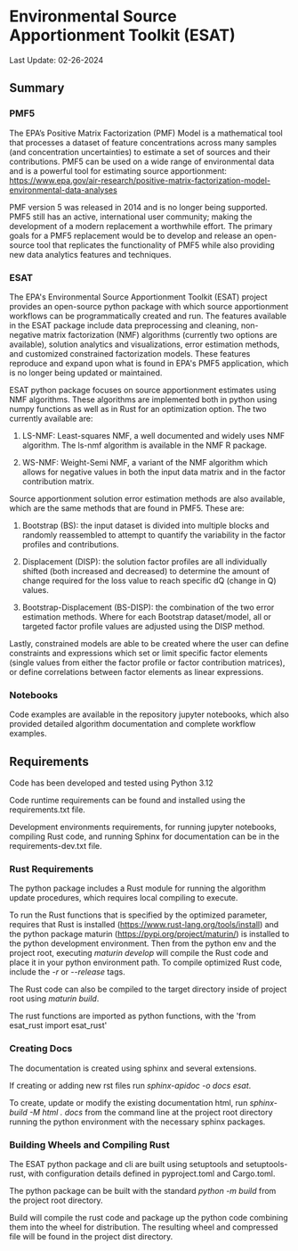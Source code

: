 # Environmental Source Apportionment Toolkit (ESAT)
Last Update: 02-26-2024

## Summary

### PMF5
The EPA’s Positive Matrix Factorization (PMF) Model is a mathematical tool that processes a dataset of feature concentrations across many samples (and concentration uncertainties) to estimate a set of sources and their contributions. PMF5 can be used on a wide range of environmental data and is a powerful tool for estimating source apportionment: https://www.epa.gov/air-research/positive-matrix-factorization-model-environmental-data-analyses

PMF version 5 was released in 2014 and is no longer being supported. PMF5 still has an active, international user community; making the development of a modern replacement a worthwhile effort. The primary goals for a PMF5 replacement would be to develop and release an open-source tool that replicates the functionality of PMF5 while also providing new data analytics features and techniques.

### ESAT
The EPA's Environmental Source Apportionment Toolkit (ESAT) project provides an open-source python package with which
source apportionment workflows can be programmatically created and run. The features available in the ESAT package
include data preprocessing and cleaning, non-negative matrix factorization (NMF) algorithms (currently two options are
available), solution analytics and visualizations, error estimation methods, and customized constrained factorization models.
These features reproduce and expand upon what is found in EPA's PMF5 application, which is no longer being updated
or maintained.

ESAT python package focuses on source apportionment estimates using NMF algorithms. These
algorithms are implemented both in python using numpy functions as well as in Rust for an optimization option. The
two currently available are:
 1. LS-NMF: Least-squares NMF, a well documented and widely uses NMF algorithm. The ls-nmf algorithm is available in the NMF R package.

 2. WS-NMF: Weight-Semi NMF, a variant of the NMF algorithm which allows for negative values in both the input data matrix and in the factor contribution matrix.

Source apportionment solution error estimation methods are also available, which are the same methods that are found in PMF5.
These are:
 1. Bootstrap (BS): the input dataset is divided into multiple blocks and randomly reassembled to attempt to quantify the variability in the factor profiles and contributions.

 2. Displacement (DISP): the solution factor profiles are all individually shifted (both increased and decreased) to determine the amount of change required for the loss value to reach specific dQ (change in Q) values.

 3. Bootstrap-Displacement (BS-DISP): the combination of the two error estimation methods. Where for each Bootstrap dataset/model, all or targeted factor profile values are adjusted using the DISP method.

Lastly, constrained models are able to be created where the user can define constraints and expressions which set or limit specific factor elements (single values from either the factor profile or factor contribution matrices), or define correlations between factor elements as linear expressions.

### Notebooks
Code examples are available in the repository jupyter notebooks, which also provided detailed algorithm documentation and complete workflow examples.

## Requirements
Code has been developed and tested using Python 3.12

Code runtime requirements can be found and installed using the requirements.txt file.

Development environments requirements, for running jupyter notebooks, compiling Rust code, and running Sphinx for documentation can be in the requirements-dev.txt file.

### Rust Requirements
The python package includes a Rust module for running the algorithm update procedures, which requires local compiling to execute.

To run the Rust functions that is specified by the optimized parameter, requires that Rust is installed (https://www.rust-lang.org/tools/install) and the python package maturin (https://pypi.org/project/maturin/) is installed to the python development environment. 
Then from the python env and the project root, executing <i>maturin develop</i> will compile the Rust code and place it in your python environment path. To compile optimized Rust code, include the <i>-r</i> or <i>--release</i> tags.

The Rust code can also be compiled to the target directory inside of project root using <i>maturin build</i>.

The rust functions are imported as python functions, with the 'from esat_rust import esat_rust'

### Creating Docs
The documentation is created using sphinx and several extensions.

If creating or adding new rst files run <i>sphinx-apidoc -o docs esat</i>.

To create, update or modify the existing documentation html, run 
<i>sphinx-build -M html . docs</i> from the command line at the project root directory running the python environment with the necessary sphinx packages.

### Building Wheels and Compiling Rust
The ESAT python package and cli are built using setuptools and setuptools-rust, with configuration details defined in pyproject.toml and Cargo.toml. 

The python package can be built with the standard <i>python -m build</i> from the project root directory. 

Build will compile the rust code and package up the python
code combining them into the wheel for distribution. The resulting wheel and compressed file will be found in the project dist directory.
